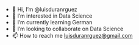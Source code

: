 - 👋 Hi, I’m @luisduranrguez
- 👀 I’m interested in Data Science
- 🌱 I’m currently learning German
- 💞️ I’m looking to collaborate on Data Science
- 📫 How to reach me luisduranrguez@gmail.com

<!---
luisduranrguez/luisduranrguez is a ✨ special ✨ repository because its `README.md` (this file) appears on your GitHub profile.
You can click the Preview link to take a look at your changes.
--->
